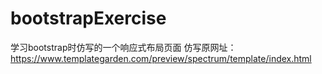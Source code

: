 # bootstrapExercise
学习bootstrap时仿写的一个响应式布局页面
仿写原网址：https://www.templategarden.com/preview/spectrum/template/index.html
